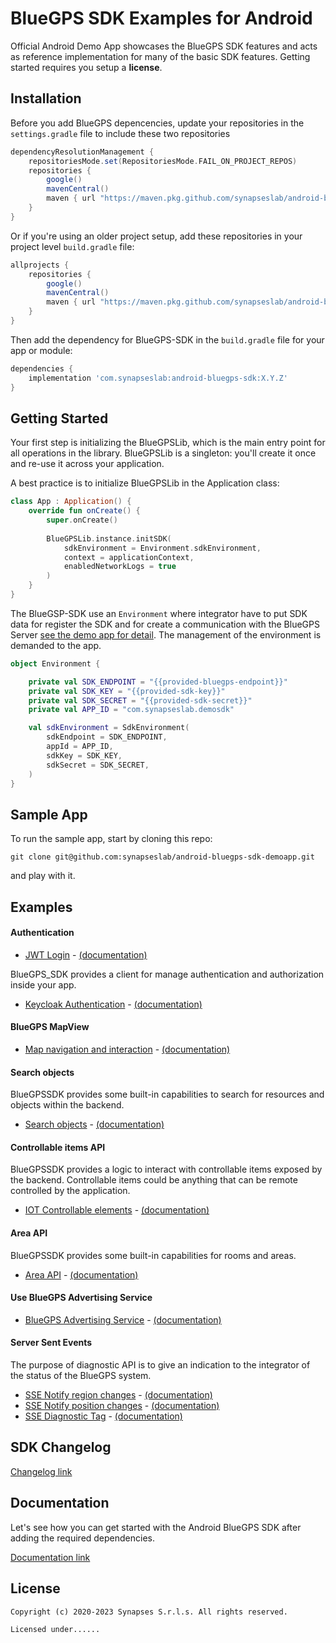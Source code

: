 # BlueGPS SDK Examples for Android
Official Android Demo App showcases the BlueGPS SDK features and acts as reference implementation for many of the basic SDK features.
Getting started requires you setup a **license**.


## Installation

Before you add BlueGPS depencencies, update your repositories in the `settings.gradle` file to include these two repositories

```gradle
dependencyResolutionManagement {
    repositoriesMode.set(RepositoriesMode.FAIL_ON_PROJECT_REPOS)
    repositories {
        google()
        mavenCentral()
        maven { url "https://maven.pkg.github.com/synapseslab/android-bluegps-sdk-demoapp" }
    }
}
```

Or if you're using an older project setup, add these repositories  in your project level `build.gradle` file:

```gradle
allprojects {
    repositories {
        google()
        mavenCentral()
        maven { url "https://maven.pkg.github.com/synapseslab/android-bluegps-sdk-demoapp" }
    }
}
```

Then add the dependency for BlueGPS-SDK in the `build.gradle` file for your app or module:

```gradle
dependencies {
    implementation 'com.synapseslab:android-bluegps-sdk:X.Y.Z'
}
```

## Getting Started

Your first step is initializing the BlueGPSLib, which is the main entry point for all operations in the library. BlueGPSLib is a singleton: you'll create it once and re-use it across your application.

A best practice is to initialize BlueGPSLib in the Application class:

```kotlin
class App : Application() {
    override fun onCreate() {
        super.onCreate()
        
        BlueGPSLib.instance.initSDK(
            sdkEnvironment = Environment.sdkEnvironment,
            context = applicationContext,
            enabledNetworkLogs = true
        )
    }
}
```

The BlueGSP-SDK use an `Environment` where integrator have to put SDK data for register the SDK and for create a communication with the BlueGPS Server [see the demo app for detail](https://github.com/synapseslab/android-bluegps-sdk-demoapp/blob/main/demo-app/app/src/main/java/com/synapseslab/bluegpssdkdemo/utils/Environment.kt). The management of the environment is demanded to the app.

```kotlin
object Environment {

    private val SDK_ENDPOINT = "{{provided-bluegps-endpoint}}"
    private val SDK_KEY = "{{provided-sdk-key}}"
    private val SDK_SECRET = "{{provided-sdk-secret}}"
    private val APP_ID = "com.synapseslab.demosdk"

    val sdkEnvironment = SdkEnvironment(
        sdkEndpoint = SDK_ENDPOINT,
        appId = APP_ID,
        sdkKey = SDK_KEY,
        sdkSecret = SDK_SECRET,
    )
}
```

## Sample App

To run the sample app, start by cloning this repo:

 ```shell
git clone git@github.com:synapseslab/android-bluegps-sdk-demoapp.git
```

and play with it.

## Examples

#### Authentication

- [JWT Login](https://github.com/synapseslab/android-bluegps-sdk-demoapp/blob/main/demo-app/app/src/main/java/com/synapseslab/bluegpssdkdemo/login/MainActivity.kt) - [(documentation)](https://github.com/synapseslab/android-bluegps-sdk-demoapp/blob/main/documentation/bluegps_android_sdk.md#63-notify-position-changes)

BlueGPS_SDK provides a client for manage authentication and authorization inside your app.


- [Keycloak Authentication](https://github.com/synapseslab/android-bluegps-sdk-demoapp/blob/main/demo-app/app/src/main/java/com/synapseslab/bluegpssdkdemo/keycloak/KeycloakActivity.kt) - [(documentation)](https://github.com/synapseslab/android-bluegps-sdk-demoapp/blob/main/documentation/bluegps_android_sdk.md#12-oauth-client-for-keycloak-authentication)

#### BlueGPS MapView
- [Map navigation and interaction](https://github.com/synapseslab/android-bluegps-sdk-demoapp/blob/main/demo-app/app/src/main/java/com/synapseslab/bluegpssdkdemo/map/MapActivity.kt) - [(documentation)](https://github.com/synapseslab/android-bluegps-sdk-demoapp/blob/main/documentation/bluegps_android_sdk.md#5-bluegpsmapview)

#### Search objects
BlueGPSSDK provides some built-in capabilities to search for resources and objects within the backend.
- [Search objects](https://github.com/synapseslab/android-bluegps-sdk-demoapp/blob/main/demo-app/app/src/main/java/com/synapseslab/bluegpssdkdemo/search_object/SearchObjectsActivity.kt) - [(documentation)](https://github.com/synapseslab/android-bluegps-sdk-demoapp/blob/main/documentation/bluegps_android_sdk.md#8-search-object-api)

#### Controllable items API
BlueGPSSDK provides a logic to interact with controllable items exposed by the backend. Controllable items could be anything that can be remote controlled by the application.

- [IOT Controllable elements](https://github.com/synapseslab/android-bluegps-sdk-demoapp/blob/main/demo-app/app/src/main/java/com/synapseslab/bluegpssdkdemo/controllable_elements/ControllableElementsActivity.kt) - [(documentation)](https://github.com/synapseslab/android-bluegps-sdk-demoapp/blob/main/documentation/bluegps_android_sdk.md#9-controllable-items-api)

#### Area API
BlueGPSSDK provides some built-in capabilities for rooms and areas.


- [Area API](https://github.com/synapseslab/android-bluegps-sdk-demoapp/blob/main/demo-app/app/src/main/java/com/synapseslab/bluegpssdkdemo/area/AreaActivity.kt) - [(documentation)](https://github.com/synapseslab/android-bluegps-sdk-demoapp/blob/main/documentation/bluegps_android_sdk.md#10-area-api)

#### Use BlueGPS Advertising Service
- [BlueGPS Advertising Service](https://github.com/synapseslab/android-bluegps-sdk-demoapp/blob/main/demo-app/app/src/main/java/com/synapseslab/bluegpssdkdemo/login/MainActivity.kt#L62) - [(documentation)](https://github.com/synapseslab/android-bluegps-sdk-demoapp/blob/main/documentation/bluegps_android_sdk.md#4-use-bluegps-advertising-service)

#### Server Sent Events
The purpose of diagnostic API is to give an indication to the integrator of the status of the BlueGPS system.


- [SSE Notify region changes](https://github.com/synapseslab/android-bluegps-sdk-demoapp/blob/main/demo-app/app/src/main/java/com/synapseslab/bluegpssdkdemo/sse/NotifyRegionActivity.kt) - [(documentation)](https://github.com/synapseslab/android-bluegps-sdk-demoapp/blob/main/documentation/bluegps_android_sdk.md#62-notify-region-changes)
- [SSE Notify position changes](https://github.com/synapseslab/android-bluegps-sdk-demoapp/blob/main/demo-app/app/src/main/java/com/synapseslab/bluegpssdkdemo/sse/NotifyPositionActivity.kt) - [(documentation)](https://github.com/synapseslab/android-bluegps-sdk-demoapp/blob/main/documentation/bluegps_android_sdk.md#63-notify-position-changes)
- [SSE Diagnostic Tag](https://github.com/synapseslab/android-bluegps-sdk-demoapp/blob/main/demo-app/app/src/main/java/com/synapseslab/bluegpssdkdemo/sse/DiagnosticTagActivity.kt) - [(documentation)](https://github.com/synapseslab/android-bluegps-sdk-demoapp/blob/main/documentation/bluegps_android_sdk.md#61-diagnostic-sse)

## SDK Changelog

[Changelog link](https://github.com/synapseslab/android-bluegps-sdk-demoapp/blob/main/CHANGELOG.md)

## Documentation
Let's see how you can get started with the Android BlueGPS SDK after adding the required dependencies.

[Documentation link](https://github.com/synapseslab/android-bluegps-sdk-demoapp/blob/main/documentation/bluegps_android_sdk.md)


## License

```
Copyright (c) 2020-2023 Synapses S.r.l.s. All rights reserved.

Licensed under......

```
